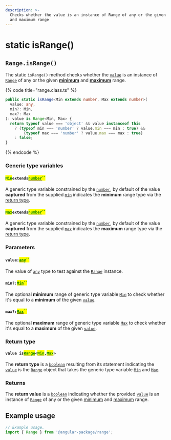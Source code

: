 ```yaml
---
description: >-
  Checks whether the value is an instance of Range of any or the given minimum
  and maximum range
---
```


# static isRange()

## `Range.isRange()`

The static `isRange()` method checks whether the [`value`](static-isrange.md#value-any) is an instance of [`Range`](broken-reference) of any or the given [**minimum**](static-isrange.md#min-min) and [**maximum**](static-isrange.md#max-max) range.

{% code title="range.class.ts" %}
```typescript
public static isRange<Min extends number, Max extends number>(
  value: any,
  min?: Min,
  max?: Max
): value is Range<Min, Max> {
  return typeof value === 'object' && value instanceof this
    ? (typeof min === 'number' ? value.min === min : true) &&
        (typeof max === 'number' ? value.max === max : true)
    : false;
}
```
{% endcode %}

### Generic type variables

#### <mark style="color:green;">`Min`</mark>`extends`[<mark style="color:green;">`number`</mark>](https://www.typescriptlang.org/docs/handbook/basic-types.html#number)<mark style="color:green;">``</mark>

A generic type variable constrained by the [`number`](https://www.typescriptlang.org/docs/handbook/basic-types.html#number), by default of the value **captured** from the supplied [`min`](static-isrange.md#min-min) indicates the **minimum** range type via the [return type](static-isrange.md#return-type).

#### <mark style="color:green;">`Max`</mark>`extends`[<mark style="color:green;">`number`</mark>](https://www.typescriptlang.org/docs/handbook/basic-types.html#number)<mark style="color:green;">``</mark>

A generic type variable constrained by the [`number`](https://www.typescriptlang.org/docs/handbook/basic-types.html#number), by default of the value **captured** from the supplied [`max`](static-isrange.md#max-max) indicates the **maximum** range type via the [return type](static-isrange.md#return-type).

### Parameters

#### `value:`[<mark style="color:green;">`any`</mark>](https://www.typescriptlang.org/docs/handbook/basic-types.html#any)<mark style="color:green;">``</mark>

The value of [`any`](https://www.typescriptlang.org/docs/handbook/basic-types.html#any) type to test against the [`Range`](broken-reference) instance.

#### `min?:`[<mark style="color:green;">`Min`</mark>](static-isrange.md#minextendsnumber)<mark style="color:green;">``</mark>

The optional **minimum** range of generic type variable [`Min`](static-isrange.md#minextendsnumber) to check whether it's equal to a **minimum** of the given [`value`](static-isrange.md#value-any).

#### `max?:`[<mark style="color:green;">`Max`</mark>](static-isrange.md#minextendsnumber-1)<mark style="color:green;">``</mark>

The optional **maximum** range of generic type variable [`Max`](static-isrange.md#maxextendsnumber) to check whether it's equal to a **maximum** of the given [`value`](static-isrange.md#value-any).

### Return type

#### `value is`[<mark style="color:green;">`Range`</mark>](broken-reference)`<`[<mark style="color:green;">`Min`</mark>](static-isrange.md#minextendsnumber)`,`[<mark style="color:green;">`Max`</mark>](static-isrange.md#max-max)`>`

The **return type** is a [`boolean`](https://www.typescriptlang.org/docs/handbook/basic-types.html#boolean) resulting from its statement indicating the [`value`](static-isrange.md#value-any) is the [`Range`](broken-reference) object that takes the generic type variable [`Min`](static-isrange.md#minextendsnumber) and [`Max`](static-isrange.md#maxextendsnumber).

### Returns

The **return value** is a [`boolean`](https://developer.mozilla.org/en-US/docs/Web/JavaScript/Reference/Global\_Objects/Boolean) indicating whether the provided [`value`](static-isrange.md#value-any) is an instance of [`Range`](broken-reference) of any or the given [minimum](static-isrange.md#min-min) and [maximum](static-isrange.md#max-max) range.

## Example usage

```typescript
// Example usage.
import { Range } from '@angular-package/range';


```
